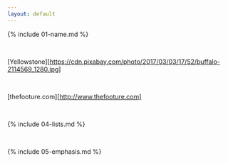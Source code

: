 ```yaml
---
layout: default
---
```


{% include 01-name.md %}

<br>

[Yellowstone][https://cdn.pixabay.com/photo/2017/03/03/17/52/buffalo-2114569_1280.jpg]

<br>

[thefooture.com][http://www.thefooture.com]

<br>

{% include 04-lists.md %}

<br>

{% include 05-emphasis.md %}